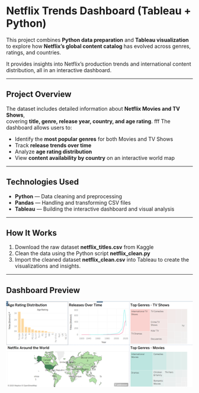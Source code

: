 # Netflix Trends Dashboard (Tableau + Python)

This project combines **Python data preparation** and **Tableau visualization**  
to explore how **Netflix’s global content catalog** has evolved across genres, ratings, and countries.

It provides insights into Netflix’s production trends and international content distribution, all in an interactive dashboard.

---

## Project Overview

The dataset includes detailed information about **Netflix Movies and TV Shows**,  
covering **title, genre, release year, country, and age rating**.
fff
The dashboard allows users to:
- Identify the **most popular genres** for both Movies and TV Shows  
- Track **release trends over time**  
- Analyze **age rating distribution**  
- View **content availability by country** on an interactive world map  

---

## Technologies Used
- **Python** — Data cleaning and preprocessing  
- **Pandas** — Handling and transforming CSV files  
- **Tableau** — Building the interactive dashboard and visual analysis  

---

## How It Works

1. Download the raw dataset **netflix_titles.csv** from Kaggle  
2. Clean the data using the Python script **netflix_clean.py**
3. Import the cleaned dataset **netflix_clean.csv** into Tableau to create the visualizations and insights.  

---


## Dashboard Preview

![Netflix Dashboard](netflix_trends_dashboard.png)

